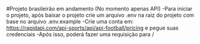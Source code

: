 #Projeto brasileirão em andamento (No momento apenas API)
-Para iniciar o projeto, após baixar o projeto crie um arquivo .env na raiz do projeto com base no arquivo .env.example
-Crie uma conta em: https://rapidapi.com/api-sports/api/api-football/pricing e pegue suas credenciais
-Após isso, poderá fazer uma requisição para /